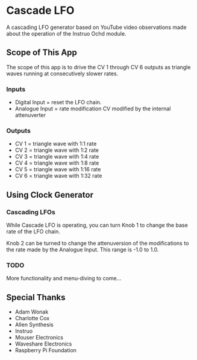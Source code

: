 # Cascade LFO

A cascading LFO generator based on YouTube video observations made about the operation of the Instruo Ochd module.

## Scope of This App

The scope of this app is to drive the CV 1 through CV 6 outputs as triangle waves running at consecutively slower rates.

### Inputs

- Digital Input = reset the LFO chain.
- Analogue Input = rate modification CV modified by the internal attenuverter

### Outputs

- CV 1 = triangle wave with 1:1 rate
- CV 2 = triangle wave with 1:2 rate
- CV 3 = triangle wave with 1:4 rate
- CV 4 = triangle wave with 1:8 rate
- CV 5 = triangle wave with 1:16 rate
- CV 6 = triangle wave with 1:32 rate

## Using Clock Generator

### Cascading LFOs

While Cascade LFO is operating, you can turn Knob 1 to change the base rate of the LFO chain.

Knob 2 can be turned to change the attenuversion of the modifications to the rate made by the Analogue Input. This range is -1.0 to 1.0.

### TODO

More functionality and menu-diving to come...

## Special Thanks

- Adam Wonak
- Charlotte Cox
- Allen Synthesis
- Instruo
- Mouser Electronics
- Waveshare Electronics
- Raspberry Pi Foundation
